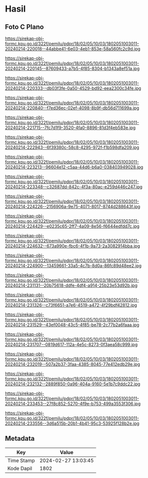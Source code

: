 # Hasil

## Foto C Plano

https://sirekap-obj-formc.kpu.go.id/322f/pemilu/pdpr/18/02/05/10/03/1802051003011-20240214-220018--44abbe41-6e03-4eb1-853e-58a560fc2c9d.jpg

https://sirekap-obj-formc.kpu.go.id/322f/pemilu/pdpr/18/02/05/10/03/1802051003011-20240214-220145--87609433-a7b5-4f85-8304-b1343a8ef51a.jpg

https://sirekap-obj-formc.kpu.go.id/322f/pemilu/pdpr/18/02/05/10/03/1802051003011-20240214-220333--db03f3fe-0a50-4529-bd92-eea2300c34fe.jpg

https://sirekap-obj-formc.kpu.go.id/322f/pemilu/pdpr/18/02/05/10/03/1802051003011-20240214-220840--f7ed36ec-02ef-4098-8b9f-db56d711699a.jpg

https://sirekap-obj-formc.kpu.go.id/322f/pemilu/pdpr/18/02/05/10/03/1802051003011-20240214-221715--7fc7d1f9-3520-4fa0-8896-81d3f4eb583e.jpg

https://sirekap-obj-formc.kpu.go.id/322f/pemilu/pdpr/18/02/05/10/03/1802051003011-20240214-222943--6f39380c-58c8-4295-972f-f1b598dfa209.jpg

https://sirekap-obj-formc.kpu.go.id/322f/pemilu/pdpr/18/02/05/10/03/1802051003011-20240214-223213--96604e12-c5aa-44d6-b6a0-038403949028.jpg

https://sirekap-obj-formc.kpu.go.id/322f/pemilu/pdpr/18/02/05/10/03/1802051003011-20240214-223348--c32687dd-842c-4f3a-80ac-e259d446c247.jpg

https://sirekap-obj-formc.kpu.go.id/322f/pemilu/pdpr/18/02/05/10/03/1802051003011-20240214-224226--2156906a-9e75-4071-8017-8744d288643f.jpg

https://sirekap-obj-formc.kpu.go.id/322f/pemilu/pdpr/18/02/05/10/03/1802051003011-20240214-224429--e0235c65-2ff7-4a09-8e56-f6644edfdd7c.jpg

https://sirekap-obj-formc.kpu.go.id/322f/pemilu/pdpr/18/02/05/10/03/1802051003011-20240214-224632--673a990e-fbc6-4f1b-9a73-2a3082914bba.jpg

https://sirekap-obj-formc.kpu.go.id/322f/pemilu/pdpr/18/02/05/10/03/1802051003011-20240214-224900--13459661-33a5-4c7b-8d0a-86fc89d48ee2.jpg

https://sirekap-obj-formc.kpu.go.id/322f/pemilu/pdpr/18/02/05/10/03/1802051003011-20240214-231131--20b75618-ddfe-4df4-a914-25b23e53d92b.jpg

https://sirekap-obj-formc.kpu.go.id/322f/pemilu/pdpr/18/02/05/10/03/1802051003011-20240214-231326--c73f6651-a7e6-4519-a472-4f29bdf42812.jpg

https://sirekap-obj-formc.kpu.go.id/322f/pemilu/pdpr/18/02/05/10/03/1802051003011-20240214-231529--43ef0048-43c5-4f85-be78-2c77b2a6faaa.jpg

https://sirekap-obj-formc.kpu.go.id/322f/pemilu/pdpr/18/02/05/10/03/1802051003011-20240214-231707--0819d617-112a-4e5c-8273-0f3aea58c999.jpg

https://sirekap-obj-formc.kpu.go.id/322f/pemilu/pdpr/18/02/05/10/03/1802051003011-20240214-232019--507a2b37-3faa-4385-8045-77e412edb29e.jpg

https://sirekap-obj-formc.kpu.go.id/322f/pemilu/pdpr/18/02/05/10/03/1802051003011-20240214-232132--2889f850-0a96-404a-9160-5e1b7c9ddc22.jpg

https://sirekap-obj-formc.kpu.go.id/322f/pemilu/pdpr/18/02/05/10/03/1802051003011-20240214-233453--27f8c852-5270-4f9e-b753-499a3553f306.jpg

https://sirekap-obj-formc.kpu.go.id/322f/pemilu/pdpr/18/02/05/10/03/1802051003011-20240214-233556--3d6a515b-20b1-4b41-95c3-53925f128b2e.jpg


## Metadata

| Key        | Value               |
| ---------- | ------------------- |
| Time Stamp | 2024-02-27 13:03:45 |
| Kode Dapil | 1802                |



